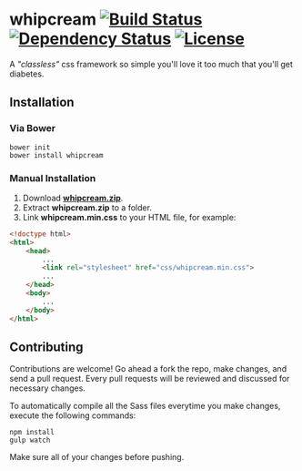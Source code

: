 # whipcream [![Build Status](https://travis-ci.org/vkeusebio/whipcream.svg?branch=master)](https://travis-ci.org/vkeusebio/whipcream) [![Dependency Status](https://www.versioneye.com/user/projects/56487240623ccd00270007ac/badge.svg?style=flat)](https://www.versioneye.com/user/projects/56487240623ccd00270007ac) [![License](https://img.shields.io/badge/license-MIT-green.svg)](https://github.com/vkeusebio/whipcream/blob/master/LICENSE)
A _"classless"_ css framework so simple you'll love it too much that you'll get diabetes.

## Installation
### Via Bower
```
bower init
bower install whipcream
```

### Manual Installation
1. Download [**whipcream.zip**](https://github.com/vkeusebio/whipcream/archive/v1.0.1.zip).
2. Extract **whipcream.zip** to a folder.
3. Link **whipcream.min.css** to your HTML file, for example:

```html
<!doctype html>
<html>
    <head>
        ...
        <link rel="stylesheet" href="css/whipcream.min.css">
        ...
    </head>
    <body>
        ...
    </body>
</html>
```

## Contributing
Contributions are welcome! Go ahead a fork the repo, make changes, and send a pull request. Every pull requests will be reviewed and discussed for necessary changes.

To automatically compile all the Sass files everytime you make changes, execute the following commands:

```
npm install
gulp watch
```

Make sure all of your changes before pushing.
